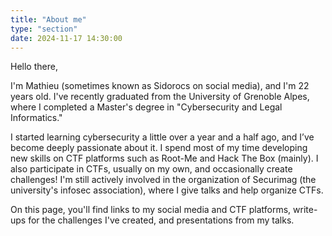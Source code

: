 ```yaml
---
title: "About me"
type: "section"
date: 2024-11-17 14:30:00
---
```


Hello there,

I'm Mathieu (sometimes known as Sidorocs on social media), and I'm 22 years old. I've recently graduated from the University of Grenoble Alpes, where I completed a Master's degree in "Cybersecurity and Legal Informatics."

I started learning cybersecurity a little over a year and a half ago, and I’ve become deeply passionate about it. I spend most of my time developing new skills on CTF platforms such as Root-Me and Hack The Box (mainly). I also participate in CTFs, usually on my own, and occasionally create challenges! I'm still actively involved in the organization of Securimag (the university's infosec association), where I give talks and help organize CTFs.

On this page, you'll find links to my social media and CTF platforms, write-ups for the challenges I've created, and presentations from my talks.